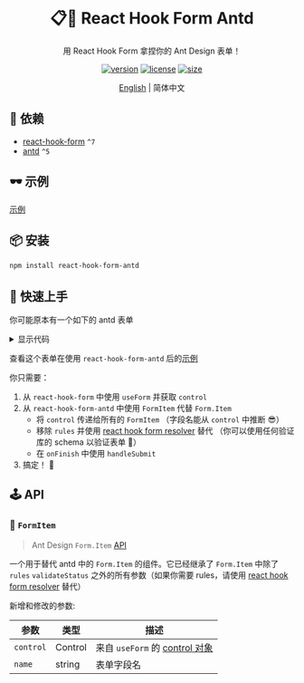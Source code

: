 <div align="center">

# 📋🐜 React Hook Form Antd

用 React Hook Form 拿捏你的 Ant Design 表单！

[![version](https://img.shields.io/npm/v/react-hook-form-antd?style=for-the-badge)](https://www.npmjs.com/package/react-hook-form-antd)
[![license](https://img.shields.io/npm/l/react-hook-form-antd?style=for-the-badge)](https://github.com/jsun969/react-hook-form-antd/blob/main/LICENSE)
[![size](https://img.shields.io/bundlephobia/minzip/react-hook-form-antd?style=for-the-badge)](https://bundlephobia.com/result?p=react-hook-form-antd)

[English](./README.md) | 简体中文

</div>

## 📜 依赖

- [react-hook-form](https://github.com/react-hook-form/react-hook-form) `^7`
- [antd](https://github.com/ant-design/ant-design) `^5`

## 🕶 示例

[示例](https://codesandbox.io/s/react-hook-form-antd-example-6s0i3z?file=/src/App.tsx)

## 📦 安装

```bash
npm install react-hook-form-antd
```

## 🎯 快速上手

你可能原本有一个如下的 antd 表单

<details>
<summary>显示代码</summary>

```tsx
<Form onFinish={onFinish}>
  <Form.Item
    label="Username"
    name="username"
    rules={[
      { required: true, message: 'Required' },
      { max: 15, message: 'Username should be less than 15 characters' },
    ]}
  >
    <Input />
  </Form.Item>
  <Form.Item
    label="Password"
    name="password"
    rules={[{ required: true, message: 'Required' }]}
  >
    <Input.Password />
  </Form.Item>
  <Form.Item name="remember" valuePropName="checked">
    <Checkbox>Remember me</Checkbox>
  </Form.Item>
  <Form.Item>
    <Button type="primary" htmlType="submit">
      Submit
    </Button>
  </Form.Item>
</Form>
```

</details>

查看这个表单在使用 `react-hook-form-antd` 后的[示例](https://codesandbox.io/s/react-hook-form-antd-example-6s0i3z?file=/src/App.tsx)

你只需要：

1. 从 `react-hook-form` 中使用 `useForm` 并获取 `control`
2. 从 `react-hook-form-antd` 中使用 `FormItem` 代替 `Form.Item`
   - 将 `control` 传递给所有的 `FormItem` （字段名能从 `control` 中推断 😎）
   - 移除 `rules` 并使用 [react hook form resolver](https://github.com/react-hook-form/resolvers) 替代 （你可以使用任何验证库的 schema 以验证表单 🤩）
   - 在 `onFinish` 中使用 `handleSubmit`
3. 搞定！ 🎉

## 🕹 API

### 🔗 `FormItem`

> Ant Design `Form.Item` [API](https://ant.design/components/form#formitem)

一个用于替代 antd 中的 `Form.Item` 的组件。它已经继承了 `Form.Item` 中除了 `rules` `validateStatus` 之外的所有参数（如果你需要 rules，请使用 [react hook form resolver](https://github.com/react-hook-form/resolvers) 替代）

新增和修改的参数:

| 参数      | 类型    | 描述                                                                               |
| --------- | ------- | ---------------------------------------------------------------------------------- |
| `control` | Control | 来自 `useForm` 的 [control 对象](https://react-hook-form.com/api/useform/control/) |
| `name`    | string  | 表单字段名                                                                         |
